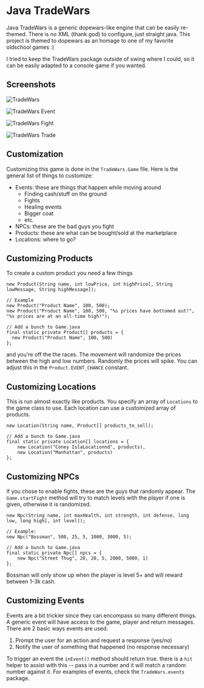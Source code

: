 Java TradeWars
=============

Java TradeWars is a generic dopewars-like engine that can be easily re-themed. There is no XML (thank god) to configure, just straight java. This project is themed
to dopewars as an homage to one of my favorite oldschool games :)

I tried to keep the TradeWars package outside of swing where I could, so it can be easily adapted to a console game if you wanted. 

Screenshots
-----------

![TradeWars](http://0rcus.com/i/TradeWars/TradeWars-1.png "TradeWars")

![TradeWars Event](http://0rcus.com/i/TradeWars/TradeWars-4.png "TradeWars - Event")

![TradeWars Fight](http://0rcus.com/i/TradeWars/TradeWars-2.png "TradeWars - Fight!")

![TradeWars Trade](http://0rcus.com/i/TradeWars/TradeWars-3.png "TradeWars - Trade")

Customization
-------------

Customizing this game is done in the `TradeWars.Game` file. Here is the general list of things to customize:

* Events: these are things that happen while moving around
  * Finding cash/stuff on the ground
  * Fights
  * Healing events
  * Bigger coat
  * etc.
* NPCs: these are the bad guys you fight
* Products: these are what can be bought/sold at the marketplace
* Locations: where to go?

Customizing Products
--------------------

To create a custom product you need a few things

    new Product(String name, int lowPrice, int highPrice[, String lowMessage, String highMessage]);
    
    // Example
    new Product("Product Name", 100, 500);
    new Product("Product Name", 100, 500, "%s prices have bottomed out!", "%s prices are at an all-time high!");
    
    // Add a bunch to Game.java
    final static private Product[] products = {
      new Product("Product Name", 100, 500)
    };
    
and you're off the the races. The movement will randomize the prices between the high and low numbers. Randomly the prices will spike. You can adjust this in the
`Product.EVENT_CHANCE` constant.

Customizing Locations
---------------------

This is run almost exactly like products. You specify an array of `Locations` to the game class to use. Each location can use a customized array of products.
  
    new Location(String name, Product[] products_to_sell);
    
    // Add a bunch to Game.java
    final static private Location[] locations = {
        new Location("Coney IslaLocationnd", products),
        new Location("Manhattan", products)
    };
    
Customizing NPCs
----------------

If you chose to enable fights, these are the guys that randomly appear. The `Game.startFight` method will try to match levels with the player if one is given,
otherwise it is randomized.

    new Npc(String name, int maxHealth, int strength, int defense, long low, long high[, int level]);
    
    // Example:
    new Npc("Bossman", 500, 25, 5, 1000, 3000, 5);
    
    // Add a bunch to Game.java
    final static private Npc[] npcs = {
        new Npc("Street Thug", 20, 20, 5, 2000, 5000, 1)
    };
    
Bossman will only show up when the player is level 5+ and will reward between 1-3k cash.

Customizing Events
------------------

Events are a bit trickier since they can encompass so many different things. A generic event will have access to the game, player and return messages. There are
2 basic ways events are used.

1. Prompt the user for an action and request a response (yes/no)
2. Notify the user of something that happened (no response necessary)


To trigger an event the `inEvent()` method should return true. there is a `hit` helper to assist with this -- pass in a number and it will match a random number against
it. For examples of events, check the `TradeWars.events` package.
